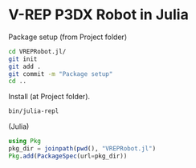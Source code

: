 # V-REP P3DX Robot in Julia

Package setup (from Project folder)

```sh
cd VREPRobot.jl/
git init
git add .
git commit -m "Package setup"
cd ..
```

Install (at Project folder).

```sh
bin/julia-repl
```

(Julia)

```julia
using Pkg
pkg_dir = joinpath(pwd(), "VREPRobot.jl")
Pkg.add(PackageSpec(url=pkg_dir))
```
